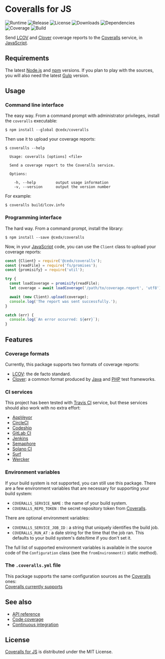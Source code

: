 # Coveralls for JS
![Runtime](https://img.shields.io/badge/node-%3E%3D10.0-brightgreen.svg) ![Release](https://img.shields.io/npm/v/@cedx/coveralls.svg) ![License](https://img.shields.io/npm/l/@cedx/coveralls.svg) ![Downloads](https://img.shields.io/npm/dt/@cedx/coveralls.svg) ![Dependencies](https://david-dm.org/cedx/coveralls.js.svg) ![Coverage](https://coveralls.io/repos/github/cedx/coveralls.js/badge.svg) ![Build](https://travis-ci.org/cedx/coveralls.js.svg)

Send [LCOV](http://ltp.sourceforge.net/coverage/lcov.php) and [Clover](https://www.atlassian.com/software/clover) coverage reports to the [Coveralls](https://coveralls.io) service, in [JavaScript](https://developer.mozilla.org/en-US/docs/Web/JavaScript).

## Requirements
The latest [Node.js](https://nodejs.org) and [npm](https://www.npmjs.com) versions.
If you plan to play with the sources, you will also need the latest [Gulp](http://gulpjs.com) version.

## Usage

### Command line interface
The easy way. From a command prompt with administrator privileges, install the `coveralls` executable:

```shell
$ npm install --global @cedx/coveralls
```

Then use it to upload your coverage reports:

```shell
$ coveralls --help

  Usage: coveralls [options] <file>

  Send a coverage report to the Coveralls service.

  Options:

    -h, --help         output usage information
    -v, --version      output the version number
```

For example:

```shell
$ coveralls build/lcov.info
```

### Programming interface
The hard way. From a command prompt, install the library:

```shell
$ npm install --save @cedx/coveralls
```

Now, in your [JavaScript](https://developer.mozilla.org/en-US/docs/Web/JavaScript) code, you can use the `Client` class to upload your coverage reports:

```javascript
const {Client} = require('@cedx/coveralls');
const {readFile} = require('fs/promises');
const {promisify} = require('util');

try {
  const loadCoverage = promisify(readFile);
  let coverage = await loadCoverage('/path/to/coverage.report', 'utf8');

  await (new Client).upload(coverage);
  console.log('The report was sent successfully.');
}

catch (err) {
  console.log(`An error occurred: ${err}`);
}
```

## Features

### Coverage formats
Currently, this package supports two formats of coverage reports:
- [LCOV](http://ltp.sourceforge.net/coverage/lcov.php): the de facto standard.
- [Clover](https://www.atlassian.com/software/clover): a common format produced by [Java](https://www.java.com) and [PHP](https://secure.php.net) test frameworks.

### CI services
This project has been tested with [Travis CI](https://travis-ci.com) service, but these services should also work with no extra effort:
- [AppVeyor](https://www.appveyor.com)
- [CircleCI](https://circleci.com)
- [Codeship](https://codeship.com)
- [GitLab CI](https://gitlab.com)
- [Jenkins](https://jenkins.io)
- [Semaphore](https://semaphoreci.com)
- [Solano CI](https://ci.solanolabs.com)
- [Surf](https://github.com/surf-build/surf)
- [Wercker](http://www.wercker.com)

### Environment variables
If your build system is not supported, you can still use this package.
There are a few environment variables that are necessary for supporting your build system:
- `COVERALLS_SERVICE_NAME` : the name of your build system.
- `COVERALLS_REPO_TOKEN` : the secret repository token from [Coveralls](https://coveralls.io).

There are optional environment variables:
- `COVERALLS_SERVICE_JOB_ID` : a string that uniquely identifies the build job.
- `COVERALLS_RUN_AT` : a date string for the time that the job ran. This defaults to your build system's date/time if you don't set it.

The full list of supported environment variables is available in the source code of the `Configuration` class (see the `fromEnvironment()` static method).

### The `.coveralls.yml` file
This package supports the same configuration sources as the [Coveralls](https://coveralls.io) ones:  
[Coveralls currently supports](https://coveralls.zendesk.com/hc/en-us/articles/201347419-Coveralls-currently-supports)

## See also
- [API reference](https://cedx.github.io/coveralls.js)
- [Code coverage](https://coveralls.io/github/cedx/coveralls.js)
- [Continuous integration](https://travis-ci.org/cedx/coveralls.js)

## License
[Coveralls for JS](https://github.com/cedx/coveralls.js) is distributed under the MIT License.
